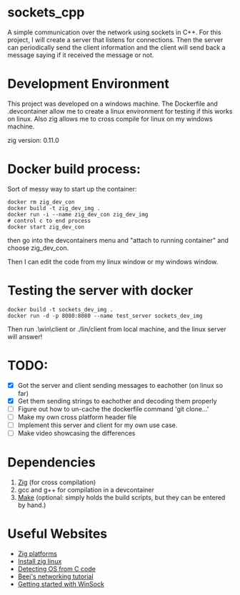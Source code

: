# sockets_cpp
A simple communication over the network using sockets in C++. For this project, I will create a server that listens for connections. Then the server can periodically send the client information and the client will send back a message saying if it received the message or not.

# Development Environment
This project was developed on a windows machine. The Dockerfile and .devcontainer allow me to create a linux environment for testing if this works on linux. Also zig allows me to cross compile for linux on my windows machine.

zig version: 0.11.0

# Docker build process:
Sort of messy way to start up the container:
```
docker rm zig_dev_con 
docker build -t zig_dev_img .
docker run -i --name zig_dev_con zig_dev_img
# control c to end process
docker start zig_dev_con
```
then go into the devcontainers menu and "attach to running container" and choose zig_dev_con.

Then I can edit the code from my linux window or my windows window.


# Testing the server with docker
```
docker build -t sockets_dev_img .
docker run -d -p 8080:8080 --name test_server sockets_dev_img
```
Then run .\win\client or ./lin/client from local machine, and the linux server will answer!


# TODO:
- [x] Got the server and client sending messages to eachother (on linux so far)
- [x] Get them sending strings to eachother and decoding them properly
- [ ] Figure out how to un-cache the dockerfile command 'git clone...'
- [ ] Make my own cross platform header file
- [ ] Implement this server and client for my own use case.
- [ ] Make video showcasing the differences

# Dependencies
1. [Zig](https://ziglang.org/) (for cross compilation)
2. gcc and g++ for compilation in a devcontainer
3. [Make]() (optional: simply holds the build scripts, but they can be entered by hand.)

# Useful Websites
- [Zig platforms](https://ziglang.org/download/0.11.0/release-notes.html#Support-Table)
- [Install zig linux](https://github.com/ziglang/zig/wiki/Install-Zig-from-a-Package-Manager)
- [Detecting OS from C code](https://iq.opengenus.org/detect-operating-system-in-c/)
- [Beej's networking tutorial](https://beej.us/guide/bgnet/html/split/system-calls-or-bust.html#getaddrinfoprepare-to-launch)
- [Getting started with WinSock](https://learn.microsoft.com/en-us/windows/win32/winsock/initializing-winsock)